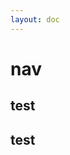 ```yaml
---
layout: doc
---
```

# nav <Badge type="tip" text="this is useful"/>


<Badge type="tip" text="this is useful"/>
<Badge type="danger" text="this is useful"/>

## test


## test